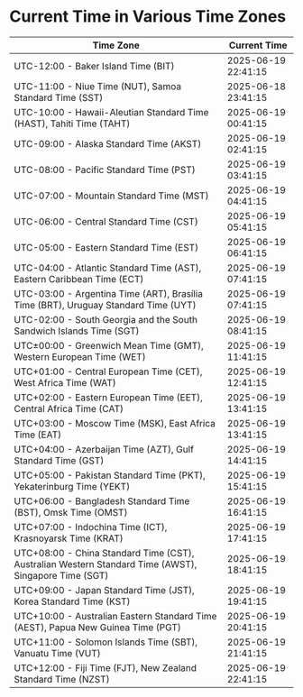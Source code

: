 # Current Time in Various Time Zones

| Time Zone | Current Time |
|-----------|--------------|
| UTC-12:00 - Baker Island Time (BIT) | 2025-06-19 22:41:15 |
| UTC-11:00 - Niue Time (NUT), Samoa Standard Time (SST) | 2025-06-18 23:41:15 |
| UTC-10:00 - Hawaii-Aleutian Standard Time (HAST), Tahiti Time (TAHT) | 2025-06-19 00:41:15 |
| UTC-09:00 - Alaska Standard Time (AKST) | 2025-06-19 02:41:15 |
| UTC-08:00 - Pacific Standard Time (PST) | 2025-06-19 03:41:15 |
| UTC-07:00 - Mountain Standard Time (MST) | 2025-06-19 04:41:15 |
| UTC-06:00 - Central Standard Time (CST) | 2025-06-19 05:41:15 |
| UTC-05:00 - Eastern Standard Time (EST) | 2025-06-19 06:41:15 |
| UTC-04:00 - Atlantic Standard Time (AST), Eastern Caribbean Time (ECT) | 2025-06-19 07:41:15 |
| UTC-03:00 - Argentina Time (ART), Brasília Time (BRT), Uruguay Standard Time (UYT) | 2025-06-19 07:41:15 |
| UTC-02:00 - South Georgia and the South Sandwich Islands Time (SGT) | 2025-06-19 08:41:15 |
| UTC±00:00 - Greenwich Mean Time (GMT), Western European Time (WET) | 2025-06-19 11:41:15 |
| UTC+01:00 - Central European Time (CET), West Africa Time (WAT) | 2025-06-19 12:41:15 |
| UTC+02:00 - Eastern European Time (EET), Central Africa Time (CAT) | 2025-06-19 13:41:15 |
| UTC+03:00 - Moscow Time (MSK), East Africa Time (EAT) | 2025-06-19 13:41:15 |
| UTC+04:00 - Azerbaijan Time (AZT), Gulf Standard Time (GST) | 2025-06-19 14:41:15 |
| UTC+05:00 - Pakistan Standard Time (PKT), Yekaterinburg Time (YEKT) | 2025-06-19 15:41:15 |
| UTC+06:00 - Bangladesh Standard Time (BST), Omsk Time (OMST) | 2025-06-19 16:41:15 |
| UTC+07:00 - Indochina Time (ICT), Krasnoyarsk Time (KRAT) | 2025-06-19 17:41:15 |
| UTC+08:00 - China Standard Time (CST), Australian Western Standard Time (AWST), Singapore Time (SGT) | 2025-06-19 18:41:15 |
| UTC+09:00 - Japan Standard Time (JST), Korea Standard Time (KST) | 2025-06-19 19:41:15 |
| UTC+10:00 - Australian Eastern Standard Time (AEST), Papua New Guinea Time (PGT) | 2025-06-19 20:41:15 |
| UTC+11:00 - Solomon Islands Time (SBT), Vanuatu Time (VUT) | 2025-06-19 21:41:15 |
| UTC+12:00 - Fiji Time (FJT), New Zealand Standard Time (NZST) | 2025-06-19 22:41:15 |
